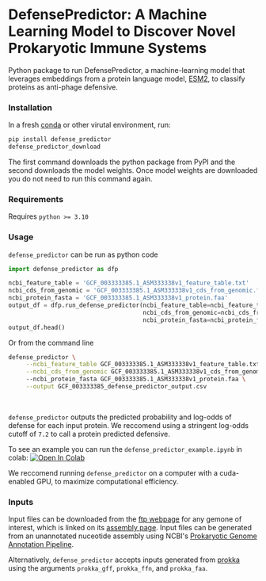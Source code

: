 # DefensePredictor: A Machine Learning Model to Discover Novel Prokaryotic Immune Systems

Python package to run DefensePredictor, a machine-learning model that leverages embeddings from a protein language model, [ESM2](https://github.com/facebookresearch/esm), to classify proteins as anti-phage defensive.

### Installation

In a fresh [conda](https://anaconda.org/anaconda/conda) or other virutal environment, run:

```bash
pip install defense_predictor
defense_predictor_download
```

The first command downloads the python package from PyPI and the second downloads the model weights. Once model weights are downloaded you do not need to run this command again. 

### Requirements 

Requires `python >= 3.10`

### Usage

`defense_predictor` can be run as python code

```python
import defense_predictor as dfp

ncbi_feature_table = 'GCF_003333385.1_ASM333338v1_feature_table.txt'
ncbi_cds_from_genomic = 'GCF_003333385.1_ASM333338v1_cds_from_genomic.fna'
ncbi_protein_fasta = 'GCF_003333385.1_ASM333338v1_protein.faa'
output_df = dfp.run_defense_predictor(ncbi_feature_table=ncbi_feature_table,
                                      ncbi_cds_from_genomic=ncbi_cds_from_genomic,
                                      ncbi_protein_fasta=ncbi_protein_fasta)
output_df.head()                                    
```

Or from the command line

```bash
defense_predictor \
     --ncbi_feature_table GCF_003333385.1_ASM333338v1_feature_table.txt \
     --ncbi_cds_from_genomic GCF_003333385.1_ASM333338v1_cds_from_genomic.fna \ 
     --ncbi_protein_fasta GCF_003333385.1_ASM333338v1_protein.faa \
     --output GCF_003333385_defense_predictor_output.csv
```

<br>

`defense_predictor` outputs the predicted probability and log-odds of defense for each input protein. We reccomend using a stringent log-odds cutoff of `7.2` to call a protein predicted defensive.

To see an example you can run the `defense_predictor_example.ipynb` in colab: <a href="https://colab.research.google.com/github/PeterDeWeirdt/defense_predictor/blob/main/defense_predictor_example.ipynb" target="_parent"><img src="https://colab.research.google.com/assets/colab-badge.svg" alt="Open In Colab"/></a> 

We reccomend running `defense_predictor` on a computer with a cuda-enabled GPU, to maximize computational efficiency. 

### Inputs

Input files can be downloaded from the [ftp webpage](https://ftp.ncbi.nlm.nih.gov/genomes/all/GCF/000/005/845/GCF_000005845.2_ASM584v2/) for any gemone of interest, which is linked on its [assembly page](https://www.ncbi.nlm.nih.gov/datasets/genome/GCF_000005845.2/). Input files can be generated from an unannotated nuceotide assembly using NCBI's [Prokaryotic Genome Annotation Pipeline](https://github.com/ncbi/pgap). 

Alternatively, `defense_predictor` accepts inputs generated from [prokka](https://github.com/tseemann/prokka) using the arguments `prokka_gff`, `prokka_ffn`, and `prokka_faa`.
